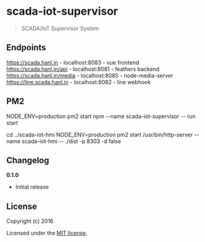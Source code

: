 # scada-iot-supervisor

> SCADA/IoT Supervisor System

## Endpoints

https://scada.hanl.in - localhost:8083 - vue frontend
https://scada.hanl.in/api - localhost:8081 - feathers backend
https://scada.hanl.in/media - localhost:8085 - node-media-server
https://line.scada.hanl.in - localhost:8082 - line webhook

## PM2

NODE_ENV=production pm2 start npm --name scada-iot-supervisor -- run start

cd ../scada-iot-hmi
NODE_ENV=production pm2 start /usr/bin/http-server --name scada-iot-hmi -- ./dist -p 8303 -d false

## Changelog

__0.1.0__

- Initial release

## License

Copyright (c) 2016

Licensed under the [MIT license](LICENSE).
